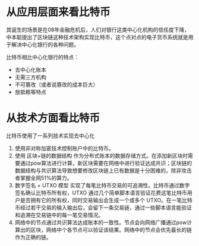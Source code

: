 # 从应用层面来看比特币
其诞生的场景是在08年金融危机后，人们对银行这类中心化机构的信任度下降，中本聪提出了区块链这种技术架构实现比特币，这个点对点的电子货币系统就是用于解决中心化银行的各种问题。

比特币相比中心化银行的特点：

- 去中心化账本
- 无需三方机构
- 不可篡改（或者说篡改的成本巨大）
- 放抵赖等特点

# 从技术方面看比特币

比特币使用了一系列技术实现去中心化

1. 使用非对称加密技术控制账户中的比特币。
2. 使用 区块+链的数据结构 作为分布式账本的数据存储方式。在添加新区块时需要通过pow算法进行计算，新区块需要在网络中进行验证达成共识；区块链的数据结构与共识算法导致想要修改区块链上已有数据是十分困难的，除非攻击者掌握全网51%的算力。
3. 数字签名 + UTXO 模型 实现了每笔比特币交易的可追溯性。比特币通过数字签名确认比特币所有权，UTXO 通过几个简单脚本语言验证花费这笔比特币用户是否拥有它的所有权，同时交易输出会生成一个或多个 UTXO。在一笔比特币经过若干交易的输入输出后，会留下一条交易链，通过一些脚本语言能验证和追溯在交易链中的每一笔交易情况。
3. 网络中的节点通过共识算法达成账本的一致性。节点会向网络广播通过pow计算出的区块，网络中个各节点可以验证该结果。网络中的节点会优先最长的链作为正确的链。